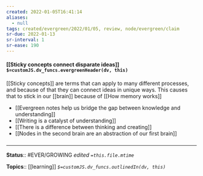 ```yaml
---
created: 2022-01-05T16:41:14 
aliases:
  - null
tags: created/evergreen/2022/01/05, review, node/evergreen/claim
sr-due: 2022-01-13
sr-interval: 1
sr-ease: 190
---
```


#### [[Sticky concepts connect disparate ideas]] `$=customJS.dv_funcs.evergreenHeader(dv, this)`

[[Sticky concepts]] are terms that can apply to many different processes, and because of that they can connect ideas in unique ways. This causes that to stick in our [[brain]] because of [[How memory works]]

- [[Evergreen notes help us bridge the gap between knowledge and understanding]]
- [[Writing is a catalyst of understanding]]
- [[There is a difference between thinking and creating]]
- [[Nodes in the second brain are an abstraction of our first brain]]
 

### <hr class="footnote"/>

**Status**:: #EVER/GROWING
*edited `=this.file.mtime`*

**Topics**:: [[learning]]
*`$=customJS.dv_funcs.outlinedIn(dv, this)`*



